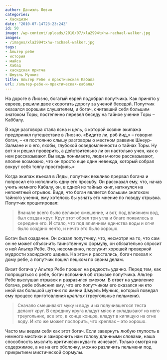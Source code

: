 ```yaml
---
author: Даниэль Левин
categories:
- Хасидизм
date: "2010-07-14T23:23:24Z"
id: 50
image: /wp-content/uploads/2010/07/xla2994txhw-rachael-walker.jpg
images:
- /images/xla2994txhw-rachael-walker.jpg
tags:
- Альтер ребе
- история
- майса
- Хабад
- хасидская притча
- Шмуэль Мункис
title: Альтер Ребе и практическая Кабала
url: /альтер-ребе-и-практическая-кабала/
---
```

<!--more-->

На дороге в Лиозно, богатый еврей подобрал попутчика. Как принято у евреев, решили двое скоротать дорогу за ученой беседой. Попутчик оказался хорошим слушателем, и богач, считавший себя большим знатоком Торы, постепенно перевел беседу на тайное учение Торы &#8211; Каббалу.

В ходе разговора стала ясна и цель, с которой хозяин экипажа предпринял путешествие в Лиозно. «Видите ли, рэб йид,» &#8211; говорил богач, &#8211; «я постоянно слышу разговоры о местном раввине Шнеур-Залмане и о его, якобы, глубокой осведомленности о тайнах Торы. Ну вот я и решил проверить, а действительно ли он настолько учен, как о нем рассказывают. Вы ведь понимаете, люди многое рассказывают, вполне возможно, что он просто еще один невежда, который собрал вокруг себя толпу простофиль.»

Когда экипаж въехал в Ляды, попутчик вежливо прервал богача и попросил его исполнить одну его просьбу. Он рассказал ему, что, начав учить немного Кабалу, он, в одной из тайных книг, наткнулся на непонятный отрывок. Видя, что богач является большим знатоком тайного учения, ему хотелось бы узнать его мнение по поводу отрывка. Попутчик процитировал:

> Вначале всего было великое смешение, и вот, под влиянием вод, был создан круг. Круг этот обрел три угла и благо появилось в середине его. И стало, что под влиянием единства воды и огня было создано нечто, и нечто это было хорошо.

Богач был озадачен. Он сказал попутчику, что, несмотря на то, что сам он не может объяснить таинственную формулу, он обязательно спросит о ней Альтер Ребе. Это, несомненно, послужит хорошей проверкой мудрости хасидского цадика. На этом и расстались, богач поехал к дому ребе, а попутчик пошел пешком по своим делам.

Визит богача у Альтер Ребе прошел на редкость удачно. Перед тем, как попрощаться с ребе, богач вспомнил об отрывке попутчика. Альтер Ребе выслушал отрывок и разразился смехом. В ответ на удивление богача, ребе объяснил ему, что его попутчиком его оказался ни кто иной как большой шутник по имени Шмуэль Мункис, который поведал ему процесс приготовления _креплах_ (треугольные пельмени).

> Сначало смешивают муку и воду и из получившегося теста делают круг. В середину круга кладут мясо и складывают из него треугольник, все это, в конце концов, кладут в кипящую на огне воду. И кто же может поспорить, что <i style="font-style:normal;">креплах</i> &#8211; это хорошо.

Часто мы ведем себя как этот богач. Если завернуть любую глупость в немного мистики и заморочить нам голову длинными словами, наша способность мыслить критически куда-то исчезает. Только смотря на содержимое, а не на его оболочку, можно различить пельмени под прикрытием мистической формулы.